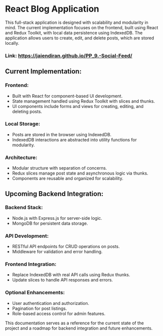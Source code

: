 # React Blog Application

This full-stack application is designed with scalability and modularity in mind. The current implementation focuses on the frontend, built using React and Redux Toolkit, with local data persistence using IndexedDB. The application allows users to create, edit, and delete posts, which are stored locally.

### Link: https://jaiendiran.github.io/PP_9.-Social-Feed/

## Current Implementation:
 ### Frontend:
  - Built with React for component-based UI development.
  - State management handled using Redux Toolkit with slices and thunks.
  - UI components include forms and views for creating, editing, and deleting posts.

 ### Local Storage:
  - Posts are stored in the browser using IndexedDB.
  - IndexedDB interactions are abstracted into utility functions for modularity.

 ### Architecture:
  - Modular structure with separation of concerns.
  - Redux slices manage post state and asynchronous logic via thunks.
  - Components are reusable and organized for scalability.

## Upcoming Backend Integration:
 ### Backend Stack:
  - Node.js with Express.js for server-side logic.
  - MongoDB for persistent data storage.

 ### API Development:
  - RESTful API endpoints for CRUD operations on posts.
  - Middleware for validation and error handling.

 ### Frontend Integration:
  - Replace IndexedDB with real API calls using Redux thunks.
  - Update slices to handle API responses and errors.

 ### Optional Enhancements:
  - User authentication and authorization.
  - Pagination for post listings.
  - Role-based access control for admin features.

This documentation serves as a reference for the current state of the project and a roadmap for backend integration and future enhancements.

